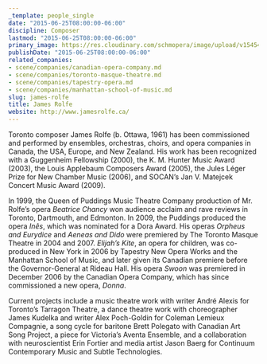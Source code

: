 ```yaml
---
_template: people_single
date: "2015-06-25T08:00:00-06:00"
discipline: Composer
lastmod: "2015-06-25T08:00:00-06:00"
primary_image: https://res.cloudinary.com/schmopera/image/upload/v1545409169/media/webhook-uploads/1435240710401/JamesRolfe.jpeg.jpeg
publishDate: "2015-06-25T08:00:00-06:00"
related_companies:
- scene/companies/canadian-opera-company.md
- scene/companies/toronto-masque-theatre.md
- scene/companies/tapestry-opera.md
- scene/companies/manhattan-school-of-music.md
slug: james-rolfe
title: James Rolfe
website: http://www.jamesrolfe.ca/
---
```


Toronto composer James Rolfe (b. Ottawa, 1961) has been commissioned and performed by ensembles, orchestras, choirs, and opera companies in Canada, the USA, Europe, and New Zealand. His work has been recognized with a Guggenheim Fellowship (2000), the K. M. Hunter Music Award (2003), the Louis Applebaum Composers Award (2005), the Jules Léger Prize for New Chamber Music (2006), and SOCAN’s Jan V. Matejcek Concert Music Award (2009).

In 1999, the Queen of Puddings Music Theatre Company production of Mr. Rolfe’s opera *Beatrice Chancy* won audience acclaim and rave reviews in Toronto, Dartmouth, and Edmonton. In 2009, the Puddings produced the opera *Inês*, which was nominated for a Dora Award. His operas *Orpheus and Eurydice* and *Aeneas and Dido* were premiered by The Toronto Masque Theatre in 2004 and 2007. *Elijah’s Kite*, an opera for children, was co-produced in New York in 2006 by Tapestry New Opera Works and the Manhattan School of Music, and later given its Canadian premiere before the Governor-General at Rideau Hall. His opera *Swoon* was premiered in December 2006 by the Canadian Opera Company, which has since commissioned a new opera, *Donna*.

Current projects include a music theatre work with writer André Alexis for Toronto’s Tarragon Theatre, a dance theatre work with choreographer James Kudelka and writer Alex Poch-Goldin for Coleman Lemieux Compagnie, a song cycle for baritone Brett Polegato with Canadian Art Song Project, a piece for Victoria’s Aventa Ensemble, and a collaboration with neuroscientist Erin Fortier and media artist Jason Baerg for Continuum Contemporary Music and Subtle Technologies.
